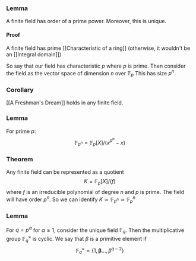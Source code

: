 ### Lemma
A finite field has order of a prime power.
Moreover, this is unique.
#### Proof
A finite field has prime [[Characteristic of a ring]] 
(otherwise, it wouldn't be an [[Integral domain]])

So say that our field has characteristic $p$ where $p$ is prime.
Then consider the field as the vector space of dimension $n$ over $\mathbb{F}_{p}$
This has size $p^{n}$.
### Corollary
[[A Freshman's Dream]] holds in any finite field.

### Lemma
For prime $p$:
$$
\mathbb{F}_{p^{n}}=\mathbb{F}_{p}[X] / (x^{p^{n}}-x)
$$

### Theorem
Any finite field can be represented as a quotient 
$$
K=\mathbb{F}_{p}[X] / (f)
$$
where $f$ is an irreducible polynomial of degree $n$ and $p$ is prime.
The field will have order $p^{n}$.
So we can identify $K\simeq \mathbb{F}_{p^{n}}\simeq \mathbb{F}_{p}^{n}$

### Lemma
For $q=p^{\alpha}$ for $\alpha\geq 1$, consider the unique field $\mathbb{F}_{q}$.
Then the multiplicative group $\mathbb{F}^{\times}_{q}$ is cyclic.
We say that $\beta$ is a primitive element if 
$$
\mathbb{F}_{q}^{\times}=\{ 1,\boldsymbol{\beta}\dots,\beta^{q-2} \}
$$
